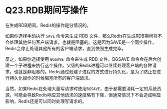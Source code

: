 # Q23.RDB期间写操作

在生成RDB期间，Redis的操作是分情况的。

如果你选择手动执行 `SAVE` 命令来生成 RDB 文件，那么Redis在生成RDB期间将不会处理其他任何客户端请求，也就是阻塞的。这是因为SAVE是一个同步操作，Redis会停止处理其他所有的客户端请求，直到快照生成完毕。

反之，如果你选择使用 `BGSAVE `命令来生成 RDB 文件，BGSAVE 命令会在后台创建一个子进程来执行这个操作，父级的Redis进程可以继续处理客户端的各种请求，也就是非阻塞的。Redis通过创建子进程的方式进行持久化，是为了防止在进行持久化操作的时候阻塞所有的客户端请求。

当然，如果Redis在处理大量写请求时使用`BGSAVE`，由于都需要消耗一定的系统资源，可能会导致Redis响应其他请求的速度略有下降，但通常情况下不会造成明显影响，Redis还是可以同时处理写请求的。